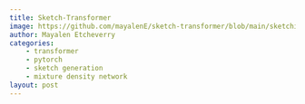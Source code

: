```yaml
---
title: Sketch-Transformer
image: https://github.com/mayalenE/sketch-transformer/blob/main/sketching_cats.gif?raw=true
author: Mayalen Etcheverry
categories:
    - transformer
    - pytorch
    - sketch generation
    - mixture density network
layout: post
---
```


<script type="text/javascript">
window.location = "https://github.com/mayalenE/sketch-transformer"
</script>
